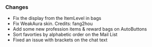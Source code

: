 ### Changes ###

  * Fix the display from the ItemLevel in bags
  * Fix WeakAura skin. Credits: fang2hou
  * Add some new profession items & reward bags on AutoButtons
  * Sort favorties by alphabetic order on the Mail List
  * Fixed an issue with brackets on the chat text
